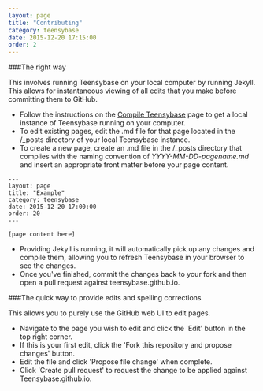 ```yaml
---
layout: page
title: "Contributing"
category: teensybase
date: 2015-12-20 17:15:00
order: 2
---
```


###The right way

This involves running Teensybase on your local computer by running Jekyll. This allows for instantaneous viewing of all edits that you make before committing them to GitHub.

- Follow the instructions on the [Compile Teensybase]({{site.url}}/teensybase/compile) page to get a local instance of Teensybase running on your computer.
- To edit existing pages, edit the .md file for that page located in the /_posts directory of your local Teensybase instance.
- To create a new page, create an .md file in the /_posts directory that complies with the naming convention of *YYYY-MM-DD-pagename.md* and insert an appropriate front matter before your page content.

~~~~~
---
layout: page
title: "Example"
category: teensybase
date: 2015-12-20 17:00:00
order: 20
---

[page content here]
~~~~~
 
- Providing Jekyll is running, it will automatically pick up any changes and compile them, allowing you to refresh Teensybase in your browser to see the changes.
- Once you've finished, commit the changes back to your fork and then open a pull request against teensybase.github.io.

###The quick way to provide edits and spelling corrections

This allows you to purely use the GitHub web UI to edit pages.

- Navigate to the page you wish to edit and click the 'Edit' button in the top right corner.
- If this is your first edit, click the 'Fork this repository and propose changes' button.
- Edit the file and click 'Propose file change' when complete.
- Click 'Create pull request' to request the change to be applied against Teensybase.github.io.